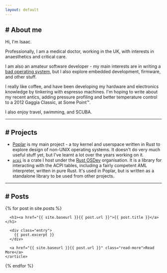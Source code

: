 ```yaml
---
layout: default
---
```


<h2># About me</h2>
Hi, I'm Isaac.

Professionally, I am a medical doctor, working in the UK, with interests in anaesthetics and critical care.

I am also an amateur software developer - my main interests are in writing a [bad operating system](https://github.com/IsaacWoods/poplar),
but I also explore embedded development, firmware, and other stuff.

I really like coffee, and have been developing my hardware and electronics knowledge by tinkering with espresso machines.
I'm hoping to write about my recent antics, adding pressure profiling and better temperature control
to a 2012 Gaggia Classic, at Some Point™.

I also enjoy travel, swimming, and SCUBA.

<hr>
<h2># Projects</h2>

- [Poplar](https://github.com/IsaacWoods/poplar) is my main project - a toy kernel and userspace written in Rust to explore design of non-UNIX operating systems.
  It doesn't do very much useful stuff yet, but I've learnt a lot over the years working on it.
- [`acpi`](https://github.com/rust-osdev/acpi) is a crate I host under the [Rust OSDev](https://github.com/rust-osdev) organisation. It is a library for interacting
  with the ACPI tables, including a fairly competent AML interpreter, written in pure Rust. It's used in Poplar, but is written as a standalone library to be used
  from other projects.

<hr>
<h2># Posts</h2>

<div class="posts">
  {% for post in site.posts %}
    <article class="post">

      <h1><a href="{{ site.baseurl }}{{ post.url }}">{{ post.title }}</a></h1>

      <div class="entry">
        {{ post.excerpt }}
      </div>

      <a href="{{ site.baseurl }}{{ post.url }}" class="read-more">Read More</a>
    </article>
  {% endfor %}
</div>
